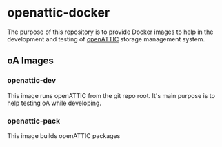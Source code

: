 # openattic-docker

The purpose of this repository is to provide Docker images to help in the development and testing of [openATTIC](http://openattic.org)  storage management system.

## oA Images

###  openattic-dev

This image runs openATTIC from the git repo root. It's main purpose is to help testing oA while developing.

### openattic-pack

This image builds openATTIC packages
